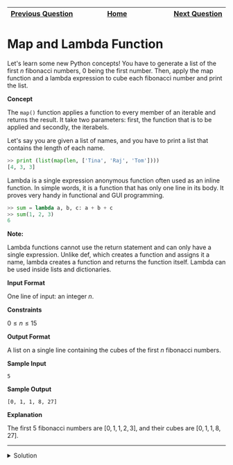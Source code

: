 | <img width=1000>[Previous Question](https://github.com/Kevin-Lago/python-hackerrank-solutions/tree/main/src/python/built_ins/ginorts)</img> | <img width=1000>[Home](https://github.com/Kevin-Lago/python-hackerrank-solutions)</img> | <img width=1000>[Next Question](https://github.com/Kevin-Lago/python-hackerrank-solutions/tree/main/src/python/python_functionals/validating_email_addresses_with_a_filter)</img> |
|:---|:---:|---:|

# Map and Lambda Function

Let's learn some new Python concepts! You have to generate a list of the first $n$ fibonacci numbers, $0$ being the first number. Then, apply the map function and a lambda expression to cube each fibonacci number and print the list.

__Concept__

The ```map()``` function applies a function to every member of an iterable and returns the result. It take two parameters: first, the function that is to be applied and secondly, the iterabels.

Let's say you are given a list of names, and you have to print a list that contains the length of each name.

```python
>> print (list(map(len, ['Tina', 'Raj', 'Tom'])))  
[4, 3, 3]  
```

Lambda is a single expression anonymous function often used as an inline function. In simple words, it is a function that has only one line in its body. It proves very handy in functional and GUI programming.

```python
>> sum = lambda a, b, c: a + b + c
>> sum(1, 2, 3)
6
```

__Note:__

Lambda functions cannot use the return statement and can only have a single expression. Unlike def, which creates a function and assigns it a name, lambda creates a function and returns the function itself. Lambda can be used inside lists and dictionaries.

__Input Format__

One line of input: an integer $n$.

__Constraints__

$0 \le n \le 15$

__Output Format__

A list on a single line containing the cubes of the first $n$ fibonacci numbers.

__Sample Input__

```
5
```

__Sample Output__

```
[0, 1, 1, 8, 27]
```

__Explanation__

The first $5$ fibonacci numbers are $[0,1,1,2,3]$, and their cubes are $[0,1,1,8,27]$.

---

<details><summary>Solution</summary>
    
```python

```
</details>

